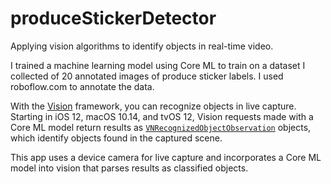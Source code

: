 # produceStickerDetector

Applying vision algorithms to identify objects in real-time video.

I trained a machine learning model using Core ML to train on a dataset I collected of 20 annotated images of produce sticker labels. I used roboflow.com to annotate the data.

With the [Vision](https://developer.apple.com/documentation/vision) framework, you can recognize objects in live capture.  Starting in iOS 12, macOS 10.14, and tvOS 12, Vision requests made with a Core ML model return results as  [`VNRecognizedObjectObservation`](https://developer.apple.com/documentation/vision/vnrecognizedobjectobservation) objects, which identify objects found in the captured scene.

This app uses a device camera for live capture and incorporates a Core ML model into vision that parses results as classified objects.
